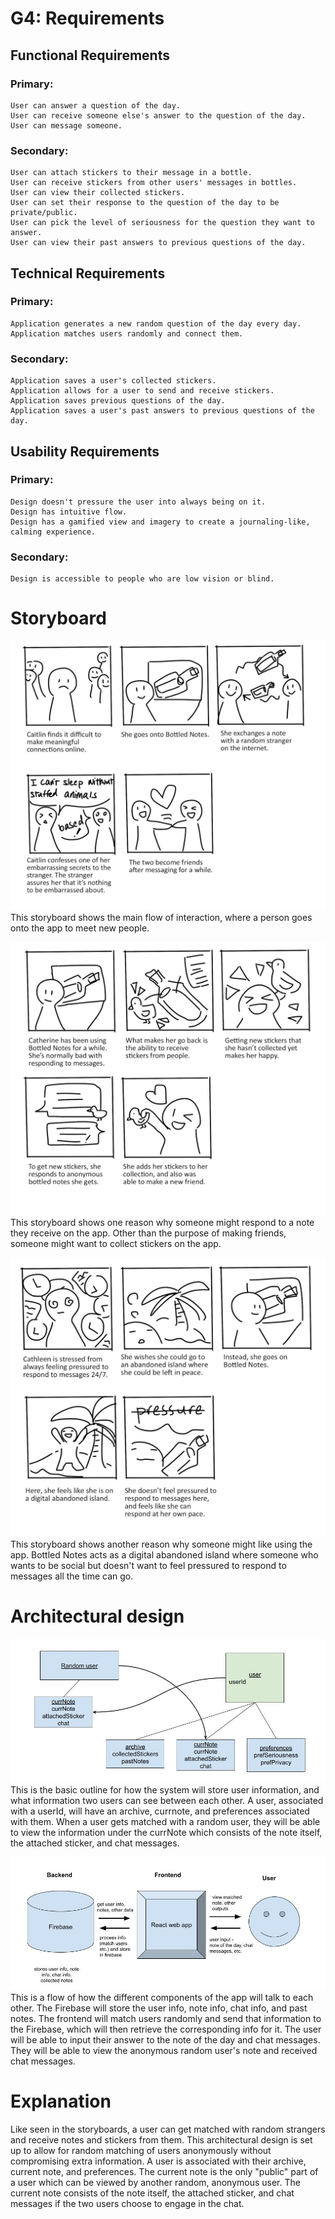 # G4: Requirements
## Functional Requirements
### Primary:
```
User can answer a question of the day.
User can receive someone else's answer to the question of the day.
User can message someone.
```

### Secondary:
```
User can attach stickers to their message in a bottle. 
User can receive stickers from other users' messages in bottles.
User can view their collected stickers.
User can set their response to the question of the day to be private/public.
User can pick the level of seriousness for the question they want to answer. 
User can view their past answers to previous questions of the day. 
```

## Technical Requirements
### Primary:
```
Application generates a new random question of the day every day.
Application matches users randomly and connect them.
```

### Secondary:
```
Application saves a user's collected stickers.
Application allows for a user to send and receive stickers. 
Application saves previous questions of the day.
Application saves a user's past answers to previous questions of the day. 
```

## Usability Requirements
### Primary:
```
Design doesn't pressure the user into always being on it.
Design has intuitive flow.
Design has a gamified view and imagery to create a journaling-like, calming experience.
```

### Secondary:
```
Design is accessible to people who are low vision or blind.
```

# Storyboard
![storyboard 1](./assets/img/sb1.jpg)
This storyboard shows the main flow of interaction, where a person goes onto the app to meet new people.

![storyboard 2](./assets/img/sb2.jpg)
This storyboard shows one reason why someone might respond to a note they receive on the app. Other than the purpose of making friends, someone might want to collect stickers on the app.

![storyboard 3](./assets/img/sb3.jpg)
This storyboard shows another reason why someone might like using the app. Bottled Notes acts as a digital abandoned island where someone who wants to be social but doesn't want to feel pressured to respond to messages all the time can go.


# Architectural design
![diagram showing relationship between users and random users](./assets/img/arch.jpg)
This is the basic outline for how the system will store user information, and what information two users can see between each other. A user, associated with a userId, will have an archive, currnote, and preferences associated with them. When a user gets matched with a random user, they will be able to view the information under the currNote which consists of the note itself, the attached sticker, and chat messages. 

![diagram showing the relationship between a user, a react frontend, and a firebase backend](./assets/img/arch2.jpg)
This is a flow of how the different components of the app will talk to each other. The Firebase will store the user info, note info, chat info, and past notes. The frontend will match users randomly and send that information to the Firebase, which will then retrieve the corresponding info for it. The user will be able to input their answer to the note of the day and chat messages. They will be able to view the anonymous random user's note and received chat messages.

# Explanation
Like seen in the storyboards, a user can get matched with random strangers and receive notes and stickers from them. This architectural design is set up to allow for random matching of users anonymously without compromising extra information. A user is associated with their archive, current note, and preferences. The current note is the only "public" part of a user which can be viewed by another random, anonymous user. The current note consists of the note itself, the attached sticker, and chat messages if the two users choose to engage in the chat. 
